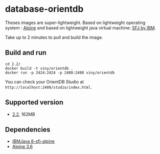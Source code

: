# database-orientdb

Theses images are super-lightweight. Based on lightweight operating system : [Alpine](https://alpinelinux.org/) and based on lightweight java virtual machine: [SFJ by IBM](https://www.ibm.com/support/knowledgecenter/en/SSYKE2_8.0.0/com.ibm.java.lnx.80.doc/user/small_jre.html).

Take up to 2 minutes to pull and build the image.

## Build and run

```shell
cd 2.2/
docker build -t viny/orientdb .
docker run -p 2424:2424 -p 2480:2480 viny/orientdb
```

You can check your OrientDB Studio at `http://localhost:2480/studio/index.html`.

## Supported version
- [2.2](https://github.com/orientechnologies/orientdb/tree/2.2.x), 162MB

## Dependencies
- [IBMJava 8-sfj-alpine](https://hub.docker.com/_/ibmjava/)
- [Alpine 3.6](https://hub.docker.com/_/alpine/)
